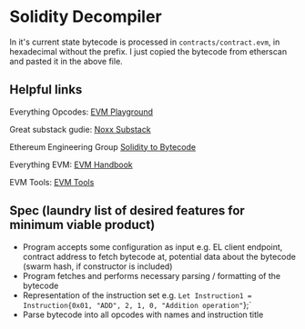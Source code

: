# Solidity Decompiler

In it's current state bytecode is processed in ``contracts/contract.evm``, in hexadecimal without the prefix. I just copied the bytecode from etherscan and pasted it in the above file.

## Helpful links

Everything Opcodes: [EVM Playground](https://www.evm.codes/)

Great substack gudie: [Noxx Substack](https://noxx.substack.com/p/evm-deep-dives-the-path-to-shadowy)

Ethereum Engineering Group [Solidity to Bytecode](https://www.youtube.com/watch?v=RxL_1AfV7N4&t=2s&themeRefresh=1)

Everything EVM: [EVM Handbook](https://noxx3xxon.notion.site/noxx3xxon/The-EVM-Handbook-bb38e175cc404111a391907c4975426d)

EVM Tools: [EVM Tools](https://github.com/CoinCulture/evm-tools)


## Spec (laundry list of desired features for minimum viable product) 
- Program accepts some configuration as input e.g. EL client endpoint, contract address to fetch bytecode at, potential data about the bytecode (swarm hash, if constructor is included) 
- Program fetches and performs necessary parsing / formatting of the bytecode 
- Representation of the instruction set e.g. `Let Instruction1 = Instruction{0x01, "ADD", 2, 1, 0, "Addition operation"`};`
- Parse bytecode into all opcodes with names and instruction title 

